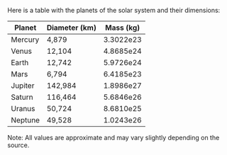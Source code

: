 Here is a table with the planets of the solar system and their dimensions:

| Planet | Diameter (km) | Mass (kg) |
|--------|---------------|-----------|
| Mercury | 4,879 | 3.3022e23 |
| Venus | 12,104 | 4.8685e24 |
| Earth | 12,742 | 5.9726e24 |
| Mars | 6,794 | 6.4185e23 |
| Jupiter | 142,984 | 1.8986e27 |
| Saturn | 116,464 | 5.6846e26 |
| Uranus | 50,724 | 8.6810e25 |
| Neptune | 49,528 | 1.0243e26 |

Note: All values are approximate and may vary slightly depending on the source.